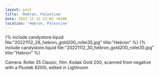 ```yaml
---
layout: post
title: 'Hebron, Palestine'
date: 2022-11-12 23:05 +0100
location: 'Hebron, Palestine'
---
```


{% include candystore.liquid file:"20221112_28_hebron_gold200_rollei35.jpg" title:"Hebron" %}
{% include candystore.liquid file:"20221112_30_hebron_gold200_rollei35.jpg" title:"Hebron" %}

Camera: Rollei 35 Classic, film: Kodak Gold 200, scanned from negative with a Plustek 8200i, edited in Lightroom